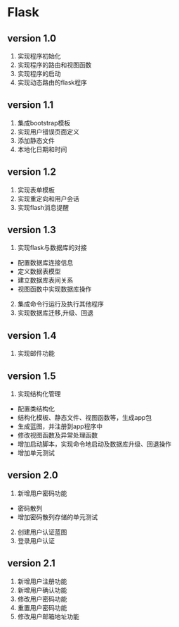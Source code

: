 # Flask

## version 1.0

1. 实现程序初始化
2. 实现程序的路由和视图函数
3. 实现程序的启动
4. 实现动态路由的flask程序

## version 1.1

1. 集成bootstrap模板
2. 实现用户错误页面定义
3. 添加静态文件
4. 本地化日期和时间

## version 1.2

1. 实现表单模板
2. 实现重定向和用户会话
3. 实现flash消息提醒

## version 1.3

1. 实现flask与数据库的对接
+  配置数据库连接信息
+  定义数据表模型
+  建立数据库表间关系
+  视图函数中实现数据库操作

2. 集成命令行运行及执行其他程序
3. 实现数据库迁移,升级、回退

## version 1.4

1. 实现邮件功能

## version 1.5

1. 实现结构化管理
+  配置类结构化
+  结构化模板、静态文件、视图函数等，生成app包
+  生成蓝图，并注册到app程序中
+  修改视图函数及异常处理函数
+  增加启动脚本，实现命令地启动及数据库升级、回退操作
+  增加单元测试

## version 2.0

1. 新增用户密码功能
+  密码散列
+  增加密码散列存储的单元测试

2. 创建用户认证蓝图
3. 登录用户认证

## version 2.1

1. 新增用户注册功能
2. 新增用户确认功能
3. 修改用户密码功能
4. 重置用户密码功能
5. 修改用户邮箱地址功能